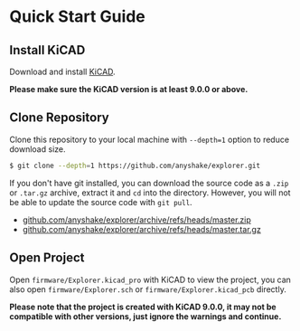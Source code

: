 # Quick Start Guide

## Install KiCAD

Download and install [KiCAD](https://kicad.org/).

**Please make sure the KiCAD version is at least 9.0.0 or above.**

## Clone Repository

Clone this repository to your local machine with `--depth=1` option to reduce download size.

```bash
$ git clone --depth=1 https://github.com/anyshake/explorer.git
```

If you don't have git installed, you can download the source code as a `.zip` or `.tar.gz` archive, extract it and `cd` into the directory. However, you will not be able to update the source code with `git pull`.

- [github.com/anyshake/explorer/archive/refs/heads/master.zip](https://github.com/anyshake/explorer/archive/refs/heads/master.zip)
- [github.com/anyshake/explorer/archive/refs/heads/master.tar.gz](https://github.com/anyshake/explorer/archive/refs/heads/master.tar.gz)

## Open Project

Open `firmware/Explorer.kicad_pro` with KiCAD to view the project, you can also open `firmware/Explorer.sch` or `firmware/Explorer.kicad_pcb` directly.

**Please note that the project is created with KiCAD 9.0.0, it may not be compatible with other versions, just ignore the warnings and continue.**
